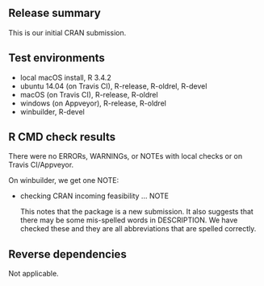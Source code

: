 ## Release summary
This is our initial CRAN submission.

## Test environments
* local macOS install, R 3.4.2
* ubuntu 14.04 (on Travis CI), R-release, R-oldrel, R-devel
* macOS (on Travis CI), R-release, R-oldrel
* windows (on Appveyor), R-release, R-oldrel
* winbuilder, R-devel

## R CMD check results
There were no ERRORs, WARNINGs, or NOTEs with local checks or on Travis CI/Appveyor.

On winbuilder, we get one NOTE:

* checking CRAN incoming feasibility ... NOTE

  This notes that the package is a new submission. It also suggests that there may 
  be some mis-spelled words in DESCRIPTION. We have checked these and they are all
  abbreviations that are spelled correctly.

## Reverse dependencies
Not applicable.
